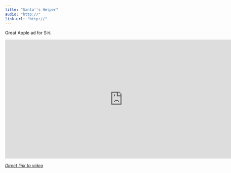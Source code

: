```yaml
---
title: "Santa''s Helper"
audio: "http://"
link-url: "http://"
---
```

<p>Great Apple ad for Siri.</p>
<p><iframe width="759" height="386" src="http://www.youtube.com/embed/5qcmCUsw4EQ" frameborder="0" allowfullscreen></iframe></p>
<p><em><a href="http://www.youtube.com/watch?feature=player_embedded&v=5qcmCUsw4EQ">Direct link to video</a></em></p>
